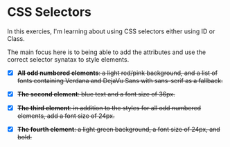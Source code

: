 # CSS Selectors
In this exercies, I'm learning about using CSS selectors either using ID or Class. 

The main focus here is to being able to add the attributes and use the correct selector synatax to style elements.


- [x] ~~__All odd numbered elements__: a light red/pink background, and a list of fonts containing Verdana and DejaVu Sans with sans-serif as a fallback.~~

- [x] ~~__The second element__: blue text and a font size of 36px.~~

- [x] ~~__The third element__: in addition to the styles for all odd numbered elements, add a font size of 24px.~~

- [x] ~~__The fourth element__: a light green background, a font size of 24px, and bold.~~
